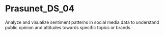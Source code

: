 # Prasunet_DS_04
Analyze and visualize sentiment patterns in social media data to understand public opinion and attitudes towards specific topics or brands.

